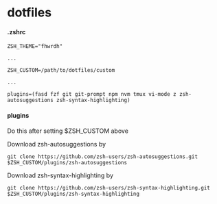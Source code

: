 # dotfiles

#### .zshrc

```
ZSH_THEME="fhwrdh"

...

ZSH_CUSTOM=/path/to/dotfiles/custom

...

plugins=(fasd fzf git git-prompt npm nvm tmux vi-mode z zsh-autosuggestions zsh-syntax-highlighting)
```

#### plugins
Do this after setting $ZSH_CUSTOM above

Download zsh-autosuggestions by

`git clone https://github.com/zsh-users/zsh-autosuggestions.git $ZSH_CUSTOM/plugins/zsh-autosuggestions`

Download zsh-syntax-highlighting by

`git clone https://github.com/zsh-users/zsh-syntax-highlighting.git $ZSH_CUSTOM/plugins/zsh-syntax-highlighting`
